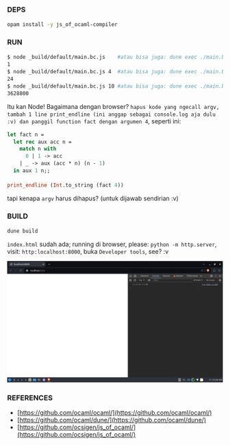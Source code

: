 ### DEPS
```bash
opam install -y js_of_ocaml-compiler
```
### RUN
```bash
$ node _build/default/main.bc.js    #atau bisa juga: dune exec ./main.bc-for-jsoo
1
$ node _build/default/main.bc.js 4  #atau bisa juga: dune exec ./main.bc-for-jsoo 4
24
$ node _build/default/main.bc.js 10 #atau bisa juga: dune exec ./main.bc-for-jsoo 10
3628800
```  
Itu kan Node! Bagaimana dengan browser? `hapus kode yang ngecall argv, tambah 1 line print_endline (ini anggap sebagai console.log aja dulu :v) dan panggil function fact dengan argumen 4`, seperti ini:
```ocaml
let fact n =
  let rec aux acc n =
    match n with
      0 | 1 -> acc
    | _ -> aux (acc * n) (n - 1)
  in aux 1 n;;
  
print_endline (Int.to_string (fact 4))
```  
tapi kenapa `argv` harus dihapus? (untuk dijawab sendirian :v)
### BUILD
```bash
dune build
```  
`index.html` sudah ada; running di browser, please: `python -m http.server`, visit: `http:localhost:8000`, buka `Developer tools`, see? :v
<p align='center'>
  <img src='screen.jpg' alt='screen' />
</p>

### REFERENCES
- [https://github.com/ocaml/ocaml/](https://github.com/ocaml/ocaml/)  
- [https://github.com/ocaml/dune/](https://github.com/ocaml/dune/)  
- [https://github.com/ocsigen/js_of_ocaml/](https://github.com/ocsigen/js_of_ocaml/)  
